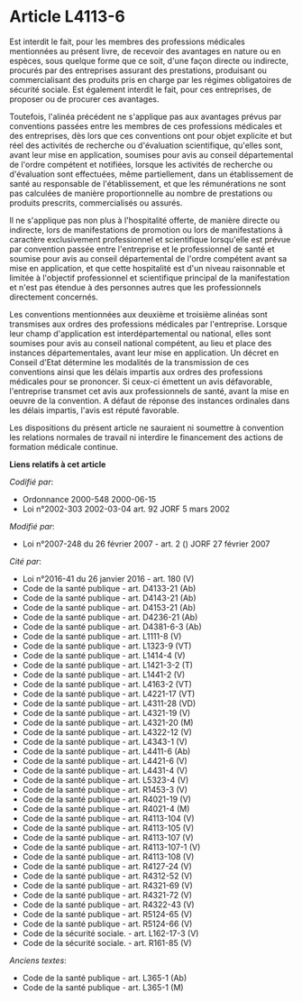 # Article L4113-6

Est interdit le fait, pour les membres des professions médicales mentionnées au présent livre, de recevoir des avantages en
nature ou en espèces, sous quelque forme que ce soit, d'une façon directe ou indirecte, procurés par des entreprises assurant
des prestations, produisant ou commercialisant des produits pris en charge par les régimes obligatoires de sécurité sociale.
Est également interdit le fait, pour ces entreprises, de proposer ou de procurer ces avantages.

Toutefois, l'alinéa précédent ne s'applique pas aux avantages prévus par conventions passées entre les membres de ces
professions médicales et des entreprises, dès lors que ces conventions ont pour objet explicite et but réel des activités de
recherche ou d'évaluation scientifique, qu'elles sont, avant leur mise en application, soumises pour avis au conseil
départemental de l'ordre compétent et notifiées, lorsque les activités de recherche ou d'évaluation sont effectuées, même
partiellement, dans un établissement de santé au responsable de l'établissement, et que les rémunérations ne sont pas
calculées de manière proportionnelle au nombre de prestations ou produits prescrits, commercialisés ou assurés.

Il ne s'applique pas non plus à l'hospitalité offerte, de manière directe ou indirecte, lors de manifestations de promotion
ou lors de manifestations à caractère exclusivement professionnel et scientifique lorsqu'elle est prévue par convention
passée entre l'entreprise et le professionnel de santé et soumise pour avis au conseil départemental de l'ordre compétent
avant sa mise en application, et que cette hospitalité est d'un niveau raisonnable et limitée à l'objectif professionnel et
scientifique principal de la manifestation et n'est pas étendue à des personnes autres que les professionnels directement
concernés.

Les conventions mentionnées aux deuxième et troisième alinéas sont transmises aux ordres des professions médicales par
l'entreprise. Lorsque leur champ d'application est interdépartemental ou national, elles sont soumises pour avis au conseil
national compétent, au lieu et place des instances départementales, avant leur mise en application. Un décret en Conseil
d'Etat détermine les modalités de la transmission de ces conventions ainsi que les délais impartis aux ordres des professions
médicales pour se prononcer. Si ceux-ci émettent un avis défavorable, l'entreprise transmet cet avis aux professionnels de
santé, avant la mise en oeuvre de la convention. A défaut de réponse des instances ordinales dans les délais impartis, l'avis
est réputé favorable.

Les dispositions du présent article ne sauraient ni soumettre à convention les relations normales de travail ni interdire le
financement des actions de formation médicale continue.

**Liens relatifs à cet article**

_Codifié par_:

  - Ordonnance 2000-548 2000-06-15
  - Loi n°2002-303 2002-03-04 art. 92 JORF 5 mars 2002

_Modifié par_:

  - Loi n°2007-248 du 26 février 2007 - art. 2 () JORF 27 février 2007

_Cité par_:

  - Loi n°2016-41 du 26 janvier 2016 - art. 180 (V)
  - Code de la santé publique - art. D4133-21 (Ab)
  - Code de la santé publique - art. D4143-21 (Ab)
  - Code de la santé publique - art. D4153-21 (Ab)
  - Code de la santé publique - art. D4236-21 (Ab)
  - Code de la santé publique - art. D4381-6-3 (Ab)
  - Code de la santé publique - art. L1111-8 (V)
  - Code de la santé publique - art. L1323-9 (VT)
  - Code de la santé publique - art. L1414-4 (V)
  - Code de la santé publique - art. L1421-3-2 (T)
  - Code de la santé publique - art. L1441-2 (V)
  - Code de la santé publique - art. L4163-2 (VT)
  - Code de la santé publique - art. L4221-17 (VT)
  - Code de la santé publique - art. L4311-28 (VD)
  - Code de la santé publique - art. L4321-19 (V)
  - Code de la santé publique - art. L4321-20 (M)
  - Code de la santé publique - art. L4322-12 (V)
  - Code de la santé publique - art. L4343-1 (V)
  - Code de la santé publique - art. L4411-6 (Ab)
  - Code de la santé publique - art. L4421-6 (V)
  - Code de la santé publique - art. L4431-4 (V)
  - Code de la santé publique - art. L5323-4 (V)
  - Code de la santé publique - art. R1453-3 (V)
  - Code de la santé publique - art. R4021-19 (V)
  - Code de la santé publique - art. R4021-4 (M)
  - Code de la santé publique - art. R4113-104 (V)
  - Code de la santé publique - art. R4113-105 (V)
  - Code de la santé publique - art. R4113-107 (V)
  - Code de la santé publique - art. R4113-107-1 (V)
  - Code de la santé publique - art. R4113-108 (V)
  - Code de la santé publique - art. R4127-24 (V)
  - Code de la santé publique - art. R4312-52 (V)
  - Code de la santé publique - art. R4321-69 (V)
  - Code de la santé publique - art. R4321-72 (V)
  - Code de la santé publique - art. R4322-43 (V)
  - Code de la santé publique - art. R5124-65 (V)
  - Code de la santé publique - art. R5124-66 (V)
  - Code de la sécurité sociale. - art. L162-17-3 (V)
  - Code de la sécurité sociale. - art. R161-85 (V)

_Anciens textes_:

  - Code de la santé publique - art. L365-1 (Ab)
  - Code de la santé publique - art. L365-1 (M)
